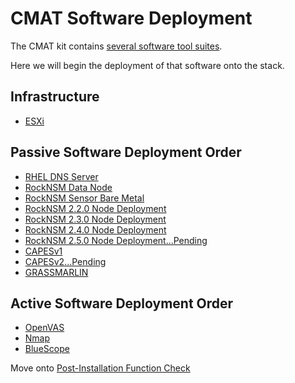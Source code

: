# CMAT Software Deployment
The CMAT kit contains [several software tool suites](software-components.md).

Here we will begin the deployment of that software onto the stack.

## Infrastructure
- [ESXi](vmware/README.md)

## Passive Software Deployment Order
- [RHEL DNS Server](../dns/README.md)
- [RockNSM Data Node](../rocknsm/README.md)
- [RockNSM Sensor Bare Metal](../rocknsm/README.md)
- [RockNSM 2.2.0 Node Deployment](../rocknsm2-2-0/README.md)
- [RockNSM 2.3.0 Node Deployment](../rocknsm2-3-0/README.md)
- [RockNSM 2.4.0 Node Deployment](../rocknsm2-4-0/README.md)
- [RockNSM 2.5.0 Node Deployment...Pending](../rocknsm2-5-0_Pending/README.md)
- [CAPESv1](../capes/README.md)
- [CAPESv2...Pending](../capes/README.md)
- [GRASSMARLIN](../grassmarlin/README.md)

## Active Software Deployment Order
- [OpenVAS](../openvas/README.md)
- [Nmap](../nmap/README.md)
- [BlueScope](../bluescope/README.md)

Move onto [Post-Installation Function Check](../maintx_check/function-check.md)
